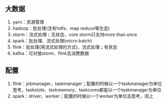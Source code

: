 ## 大数据

1. yarn：资源管理
2. hadoop：批处理(含有hdfs、map reduce等生态)
3. storm：流式处理；无状态，core storm只支持more than once
4. spark：批处理、流式处理(micro batch)
5. flink：批处理(用流式处理的方式)、流式处理；有状态
6. kafka：可对接storm、flink去消费数据

## 配置

1. flink：jobmanager，taskmanager；配置的时候以一个taskmanager为单位思考，taskslots、taskmemory、taskcores都是以一个taskmanager为单位
2. spark：driver、worker；配置的时候以一个worker为单位去思考，同上